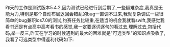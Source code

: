 昨天的工作是测试版本5.4.2,因为测试已经进行到后期了,一些疑难杂症,我真是无能为力,特别是那个自动布局返回会错乱的bug一直调不过来,我就复杂调试一些很简单的bug兼职ios7.0的测试,约赛任务比较重,在适当的机会我就看swift,我感觉我看书还是有点高中高考看书的感觉,我一定要逐词逐句的看过去,理解过去,包括代码,举一反三,昨天在学习的时候遇到的最大的困难就是"可选类型"的知识点吸收了,我看了可选类型中得返利代码如下:
